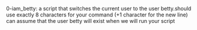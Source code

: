 0-iam_betty: a script that switches the current user to the user betty.should use exactly 8 characters for your command (+1 character for the new line) can assume that the user betty will exist when we will run your script

